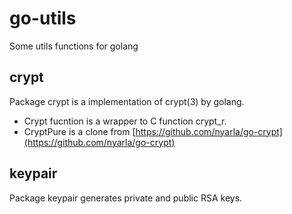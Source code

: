 # go-utils

Some utils functions for golang

## crypt
Package crypt is a implementation of crypt(3) by golang.

* Crypt fucntion is a wrapper to C function crypt_r.
* CryptPure is a clone from [https://github.com/nyarla/go-crypt](https://github.com/nyarla/go-crypt)

## keypair
Package keypair generates private and public RSA keys.
